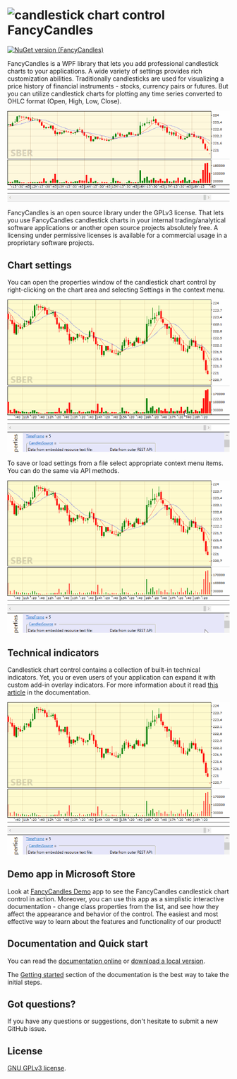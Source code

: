 # ![candlestick chart control](https://raw.githubusercontent.com/gellerda/FancyCandles/master/FancyCandles/icon.png) FancyCandles

[![NuGet version (FancyCandles)](https://img.shields.io/nuget/v/FancyCandles.svg?style=flat-square)](https://www.nuget.org/packages/FancyCandles/)

FancyCandles is a WPF library that lets you add professional candlestick charts to your applications. A wide variety of settings provides rich customization abilities. Traditionally candlesticks are used for visualizing a price history of financial instruments - stocks, currency pairs or futures. But you can utilize candlestick charts for plotting any time series converted to OHLC format (Open, High, Low, Close).

![WPF candlstick chart control](images/candlestick_chart_control.gif)

FancyCandles is an open source library under the GPLv3 license. That lets you use FancyCandles candlestick charts in your internal trading/analytical software applications or another open source projects absolutely free. A licensing under permissive licenses is available for a commercial usage in a proprietary software projects.

## Chart settings
You can open the properties window of the candlestick chart control by right-clicking on the chart area and selecting Settings in the context menu. 

![WPF candlstick chart properties](images/candlestick_chart_properties.gif)

To save or load settings from a file select appropriate context menu items. You can do the same via API methods.

![WPF candlstick chart properties](images/candlestick_chart_load_save.gif)

## Technical indicators
Candlestick chart control contains a collection of built-in technical indicators. Yet, you or even users of your application can expand it with custom add-in overlay indicators. For more information about it read [this article](https://gellerda.github.io/FancyCandles/articles/creating_overlay_indicator.html) in the documentation.

![WPF candlstick chart properties](images/candlestick_chart_indicators.gif)

## Demo app in Microsoft Store
Look at [FancyCandles Demo](https://www.microsoft.com/store/apps/9NQ2C465CS0C) app to see the FancyCandles candlestick chart control in action. Moreover, you can use this app as a simplistic interactive documentation - change class properties from the list, and see how they affect the appearance and behavior of the control. The easiest and most effective way to learn about the features and functionality of our product!

## Documentation and Quick start
You can read the [documentation online](https://gellerda.github.io/FancyCandles/) or [download a local version](https://gellerda.github.io/FancyCandles/download/download_doc.html).

The [Getting started](https://gellerda.github.io/FancyCandles/articles/creating_candlestick_chart.html) section of the documentation is the best way to take the initial steps.

## Got questions?
If you have any questions or suggestions, don't hesitate to submit a new GitHub issue.

## License
[GNU GPLv3 license](https://github.com/gellerda/FancyCandles/blob/master/LICENSE).
